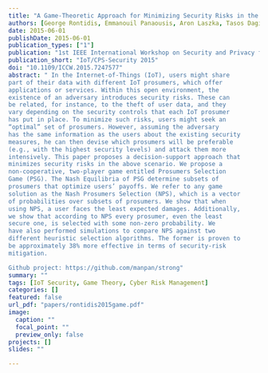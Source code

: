 ```yaml
---
title: "A Game-Theoretic Approach for Minimizing Security Risks in the Internet-of-Things"
authors: [George Rontidis, Emmanouil Panaousis, Aron Laszka, Tasos Dagiuklas, Pasquale Malacaria, Tansu Alpcan]
date: 2015-06-01
publishDate: 2015-06-01
publication_types: ["1"]
publication: "1st IEEE International Workshop on Security and Privacy for Internet of Things and Cyber-Physical Systems, in conjunction with IEEE ICC 2015"
publication_short: "IoT/CPS-Security 2015"
doi: "10.1109/ICCW.2015.7247577"
abstract: " In the Internet-of-Things (IoT), users might share
part of their data with different IoT prosumers, which offer
applications or services. Within this open environment, the
existence of an adversary introduces security risks. These can
be related, for instance, to the theft of user data, and they
vary depending on the security controls that each IoT prosumer
has put in place. To minimize such risks, users might seek an
“optimal” set of prosumers. However, assuming the adversary
has the same information as the users about the existing security
measures, he can then devise which prosumers will be preferable
(e.g., with the highest security levels) and attack them more
intensively. This paper proposes a decision-support approach that
minimizes security risks in the above scenario. We propose a
non-cooperative, two-player game entitled Prosumers Selection
Game (PSG). The Nash Equilibria of PSG determine subsets of
prosumers that optimize users’ payoffs. We refer to any game
solution as the Nash Prosumers Selection (NPS), which is a vector
of probabilities over subsets of prosumers. We show that when
using NPS, a user faces the least expected damages. Additionally,
we show that according to NPS every prosumer, even the least
secure one, is selected with some non-zero probability. We
have also performed simulations to compare NPS against two
different heuristic selection algorithms. The former is proven to
be approximately 38% more effective in terms of security-risk
mitigation.

Github project: https://github.com/manpan/strong"
summary: ""
tags: [IoT Security, Game Theory, Cyber Risk Management]
categories: []
featured: false
url_pdf: "papers/rontidis2015game.pdf"
image:
  caption: ""
  focal_point: ""
  preview_only: false
projects: []
slides: ""

---
```

